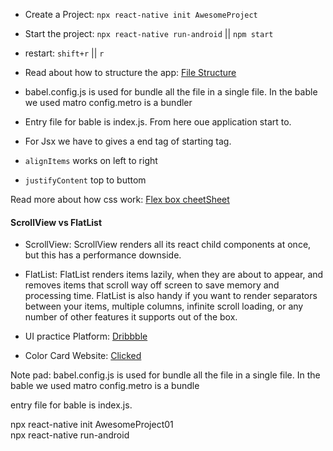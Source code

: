 - Create a Project: `npx react-native init AwesomeProject`

- Start the project: `npx react-native run-android` || `npm start`

- restart: `shift+r` || `r`

- Read about how to structure the app:
  <a href="https://medium.com/the-andela-way/how-to-structure-a-react-native-app-for-scale-a29194cd33fc" > File Structure </a>

- babel.config.js is used for bundle all the file in a single file.
  In the bable we used matro config.metro is a bundler

- Entry file for bable is index.js. From here oue application start to.

- For Jsx we have to gives a end tag of starting tag.

- `alignItems` works on left to right
- `justifyContent` top to buttom

Read more about how css work:
<a href="https://css-tricks.com/snippets/css/a-guide-to-flexbox/"> Flex box cheetSheet </a>

#### ScrollView vs FlatList

- ScrollView: ScrollView renders all its react child components at once, but this has a performance downside.

- FlatList: FlatList renders items lazily, when they are about to appear, and removes items that scroll way off screen to save memory and processing time.
  FlatList is also handy if you want to render separators between your items, multiple columns, infinite scroll loading, or any number of other features it supports out of the box.

- UI practice Platform: <a href="https://dribbble.com/" >Dribbble</a>
- Color Card Website: <a href="https://www.uicolorpicker.learncodeonline.in/" >Clicked</a>

Note pad:
babel.config.js is used for bundle all the file in a single file.
In the bable we used matro config.metro is a bundle

entry file for bable is index.js.

npx react-native init AwesomeProject01  
npx react-native run-android
